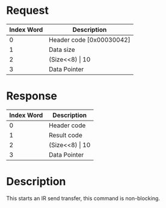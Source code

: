 # Request

| Index Word | Description                |
|------------|----------------------------|
| 0          | Header code \[0x00030042\] |
| 1          | Data size                  |
| 2          | (Size\<\<8) \| 10          |
| 3          | Data Pointer               |

# Response

| Index Word | Description       |
|------------|-------------------|
| 0          | Header code       |
| 1          | Result code       |
| 2          | (Size\<\<8) \| 10 |
| 3          | Data Pointer      |

# Description

This starts an IR send transfer, this command is non-blocking.
